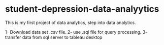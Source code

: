 # student-depression-data-analyytics
This is my first project of data analytics, step into data analytics.

1- Download data set .csv file.
2- use .sql file for query processing.
3- transfer data from sql server to tableau desktop
